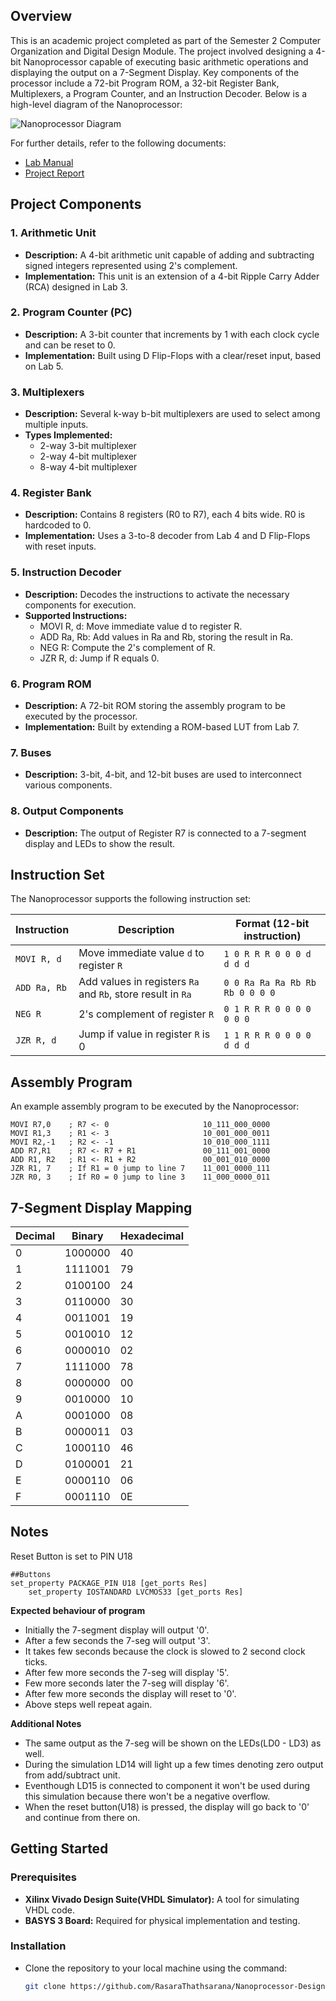 ## Overview

This is an academic project completed as part of the Semester 2 Computer Organization and Digital Design Module. The project involved designing a 4-bit Nanoprocessor capable of executing basic arithmetic operations and displaying the output on a 7-Segment Display. Key components of the processor include a 72-bit Program ROM, a 32-bit Register Bank, Multiplexers, a Program Counter, and an Instruction Decoder. Below is a high-level diagram of the Nanoprocessor:

![Nanoprocessor Diagram](https://github.com/RasaraThathsarana/Nanoprocessor-Design-VHDL/blob/main/images/processor-diagram.png?raw=true)

For further details, refer to the following documents:
- [Lab Manual](https://github.com/RasaraThathsarana/Nanoprocessor-Design-VHDL/blob/9b81ea092f5efd99e5e1a7f0102a0ab3aaee1776/Lab%209-10%20_%20Microprocessor.pdf)
- [Project Report](https://github.com/RasaraThathsarana/Nanoprocessor-Design-VHDL/blob/9b81ea092f5efd99e5e1a7f0102a0ab3aaee1776/lab%209-10%20Report.pdf)

## Project Components

### 1. Arithmetic Unit
- **Description:** A 4-bit arithmetic unit capable of adding and subtracting signed integers represented using 2's complement.
- **Implementation:** This unit is an extension of a 4-bit Ripple Carry Adder (RCA) designed in Lab 3.

### 2. Program Counter (PC)
- **Description:** A 3-bit counter that increments by 1 with each clock cycle and can be reset to 0.
- **Implementation:** Built using D Flip-Flops with a clear/reset input, based on Lab 5.

### 3. Multiplexers
- **Description:** Several k-way b-bit multiplexers are used to select among multiple inputs.
- **Types Implemented:**
  - 2-way 3-bit multiplexer
  - 2-way 4-bit multiplexer
  - 8-way 4-bit multiplexer

### 4. Register Bank
- **Description:** Contains 8 registers (R0 to R7), each 4 bits wide. R0 is hardcoded to 0.
- **Implementation:** Uses a 3-to-8 decoder from Lab 4 and D Flip-Flops with reset inputs.

### 5. Instruction Decoder
- **Description:** Decodes the instructions to activate the necessary components for execution.
- **Supported Instructions:**
  - MOVI R, d: Move immediate value d to register R.
  - ADD Ra, Rb: Add values in Ra and Rb, storing the result in Ra.
  - NEG R: Compute the 2's complement of R.
  - JZR R, d: Jump if R equals 0.

### 6. Program ROM
- **Description:** A 72-bit ROM storing the assembly program to be executed by the processor.
- **Implementation:** Built by extending a ROM-based LUT from Lab 7.

### 7. Buses
- **Description:** 3-bit, 4-bit, and 12-bit buses are used to interconnect various components.

### 8. Output Components
- **Description:** The output of Register R7 is connected to a 7-segment display and LEDs to show the result.

## Instruction Set

The Nanoprocessor supports the following instruction set:

| Instruction | Description | Format (12-bit instruction)                  |
|-------------|-------------|----------------------------------------------|
| `MOVI R, d` | Move immediate value `d` to register `R` | `1 0 R R R 0 0 0 d d d d` |
| `ADD Ra, Rb` | Add values in registers `Ra` and `Rb`, store result in `Ra` | `0 0 Ra Ra Ra Rb Rb Rb 0 0 0 0` |
| `NEG R`     | 2's complement of register `R` | `0 1 R R R 0 0 0 0 0 0 0` |
| `JZR R, d`  | Jump if value in register `R` is 0 | `1 1 R R R 0 0 0 0 d d d` |

## Assembly Program

An example assembly program to be executed by the Nanoprocessor:

```assembly
MOVI R7,0    ; R7 <- 0                     10_111_000_0000
MOVI R1,3    ; R1 <- 3                     10_001_000_0011
MOVI R2,-1   ; R2 <- -1                    10_010_000_1111	
ADD R7,R1    ; R7 <- R7 + R1               00_111_001_0000
ADD R1, R2   ; R1 <- R1 + R2               00_001_010_0000
JZR R1, 7    ; If R1 = 0 jump to line 7    11_001_0000_111
JZR R0, 3    ; If R0 = 0 jump to line 3    11_000_0000_011
```

## 7-Segment Display Mapping
| Decimal |	Binary | Hexadecimal |
|---------|--------|-------------|
|0 | 1000000	|	40|
|1 |	1111001	|	79|
|2 |	0100100	|	24|
|3 |	0110000	|	30|
|4 |	0011001	|	19|
|5 |	0010010	|	12|
|6 |	0000010	|	02|
|7 |	1111000	|	78|
|8 |	0000000	|	00|
|9 |	0010000	|	10|
|A |	0001000	|	08|
|B |	0000011	|	03|
|C |	1000110	|	46|
|D |	0100001	|	21|
|E |	0000110	|	06|
|F |	0001110	|	0E|

## Notes
Reset Button is set to PIN U18
```
##Buttons
set_property PACKAGE_PIN U18 [get_ports Res]
	set_property IOSTANDARD LVCMOS33 [get_ports Res]
```


**Expected behaviour of program**
- Initially the 7-segment display will output '0'.
- After a few seconds the 7-seg will output '3'.
- It takes few seconds because the clock is slowed to 2 second clock ticks.
- After few more seconds the 7-seg will display '5'.
- Few more seconds later the 7-seg will display '6'.
- After few more seconds the display will reset to '0'.
- Above steps well repeat again.

**Additional Notes**
- The same output as the 7-seg will be shown on the LEDs(LD0 - LD3) as well.
- During the simulation LD14 will light up a few times denoting zero output from add/subtract unit.
- Eventhough LD15 is connected to component it won't be used during this simulation because there won't be a negative overflow.
- When the reset button(U18) is pressed, the display will go back to '0' and continue from there on.

## Getting Started

### Prerequisites
- **Xilinx Vivado Design Suite(VHDL Simulator):** A tool for simulating VHDL code.
- **BASYS 3 Board:** Required for physical implementation and testing.

### Installation
- Clone the repository to your local machine using the command:
  ```bash
  git clone https://github.com/RasaraThathsarana/Nanoprocessor-Design-VHDL.git
